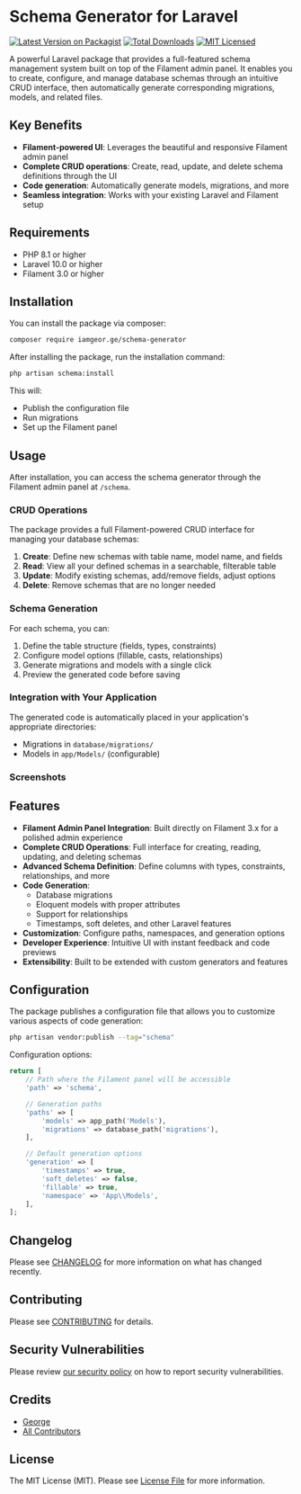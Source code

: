 # Schema Generator for Laravel

[![Latest Version on Packagist](https://img.shields.io/packagist/v/iamgeor.ge/schema-generator.svg?style=flat-square)](https://packagist.org/packages/iamgeor.ge/schema-generator)
[![Total Downloads](https://img.shields.io/packagist/dt/iamgeor.ge/schema-generator.svg?style=flat-square)](https://packagist.org/packages/iamgeor.ge/schema-generator)
[![MIT Licensed](https://img.shields.io/badge/license-MIT-brightgreen.svg?style=flat-square)](LICENSE.md)

A powerful Laravel package that provides a full-featured schema management system built on top of the Filament admin panel. It enables you to create, configure, and manage database schemas through an intuitive CRUD interface, then automatically generate corresponding migrations, models, and related files.

## Key Benefits

- **Filament-powered UI**: Leverages the beautiful and responsive Filament admin panel
- **Complete CRUD operations**: Create, read, update, and delete schema definitions through the UI
- **Code generation**: Automatically generate models, migrations, and more
- **Seamless integration**: Works with your existing Laravel and Filament setup

## Requirements

- PHP 8.1 or higher
- Laravel 10.0 or higher
- Filament 3.0 or higher

## Installation

You can install the package via composer:

```bash
composer require iamgeor.ge/schema-generator
```

After installing the package, run the installation command:

```bash
php artisan schema:install
```

This will:

- Publish the configuration file
- Run migrations
- Set up the Filament panel

## Usage

After installation, you can access the schema generator through the Filament admin panel at `/schema`.

### CRUD Operations

The package provides a full Filament-powered CRUD interface for managing your database schemas:

1. **Create**: Define new schemas with table name, model name, and fields
2. **Read**: View all your defined schemas in a searchable, filterable table
3. **Update**: Modify existing schemas, add/remove fields, adjust options
4. **Delete**: Remove schemas that are no longer needed

### Schema Generation

For each schema, you can:

1. Define the table structure (fields, types, constraints)
2. Configure model options (fillable, casts, relationships)
3. Generate migrations and models with a single click
4. Preview the generated code before saving

### Integration with Your Application

The generated code is automatically placed in your application's appropriate directories:

- Migrations in `database/migrations/`
- Models in `app/Models/` (configurable)

### Screenshots

[//]: # "Add some screenshots here when available"

## Features

- **Filament Admin Panel Integration**: Built directly on Filament 3.x for a polished admin experience
- **Complete CRUD Operations**: Full interface for creating, reading, updating, and deleting schemas
- **Advanced Schema Definition**: Define columns with types, constraints, relationships, and more
- **Code Generation**:
  - Database migrations
  - Eloquent models with proper attributes
  - Support for relationships
  - Timestamps, soft deletes, and other Laravel features
- **Customization**: Configure paths, namespaces, and generation options
- **Developer Experience**: Intuitive UI with instant feedback and code previews
- **Extensibility**: Built to be extended with custom generators and features

## Configuration

The package publishes a configuration file that allows you to customize various aspects of code generation:

```bash
php artisan vendor:publish --tag="schema"
```

Configuration options:

```php
return [
    // Path where the Filament panel will be accessible
    'path' => 'schema',

    // Generation paths
    'paths' => [
        'models' => app_path('Models'),
        'migrations' => database_path('migrations'),
    ],

    // Default generation options
    'generation' => [
        'timestamps' => true,
        'soft_deletes' => false,
        'fillable' => true,
        'namespace' => 'App\\Models',
    ],
];
```

## Changelog

Please see [CHANGELOG](CHANGELOG.md) for more information on what has changed recently.

## Contributing

Please see [CONTRIBUTING](CONTRIBUTING.md) for details.

## Security Vulnerabilities

Please review [our security policy](../../security/policy) on how to report security vulnerabilities.

## Credits

- [George](https://github.com/iamgeorge-ge)
- [All Contributors](../../contributors)

## License

The MIT License (MIT). Please see [License File](LICENSE.md) for more information.
